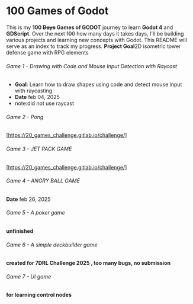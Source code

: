# 100 Games of Godot

This is my **100 ~~Days~~ Games of GODOT** journey to learn **Godot 4** and **GDScript**. Over the next ~~100~~ how many days it takes days, 
I'll be building various projects and learning new concepts with Godot. This README will serve as an index to track my progress.
**Project Goal**2D isometric tower defense game with RPG elements
###### Game 1 - Drawing with Code and Mouse Input Detection with Raycast  
- **Goal**: Learn how to draw shapes using code and detect mouse input with raycasting.
- **Date** feb 04, 2025
- note:did not use raycast

###### Game 2 - Pong
[https://20_games_challenge.gitlab.io/challenge/]

###### Game 3 - JET PACK GAME
[https://20_games_challenge.gitlab.io/challenge/]
###### Game 4 - ANGRY BALL GAME
**Date** feb 26, 2025

###### Game 5 - A poker game
**unfinished**

###### Game 6 - A simple deckbuilder game
**created for 7DRL Challenge 2025 , too many bugs, no submission**

###### Game 7 - UI game
**for learning control nodes**
